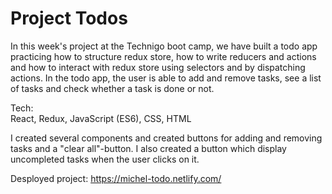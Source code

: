 # Project Todos

In this week's project at the Technigo boot camp, we have built a todo app practicing how to structure redux store, how to write reducers and actions and how to interact with redux store using selectors and by dispatching actions. In the todo app, the user is able to add and remove tasks, see a list of tasks and check whether a task is done or not. 

Tech:
<br>React, Redux, JavaScript (ES6), CSS, HTML</br>

I created several components and created buttons for adding and removing tasks and a "clear all"-button. I also created a button which display uncompleted tasks when the user clicks on it. 

Desployed project: https://michel-todo.netlify.com/
